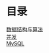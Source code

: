 # 目录

[数据结构与算法](./DataStruct.md)  
[并发](./mds/README.md)  
[MySQL](./DB/MySql/optimization/README.md)
